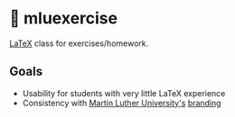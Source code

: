 # 📄 mluexercise

[LaTeX](https://www.latex-project.org/) class for exercises/homework.

## Goals

* Usability for students with very little LaTeX experience
* Consistency with [Martin Luther University's](https://uni-halle.de/) [branding](https://www.pr.uni-halle.de/download/logo/)
